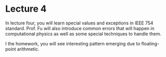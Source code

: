 # Lecture 4

In lecture four, you will learn special values and exceptions in IEEE 754 standard. Prof. Fu will also introduce common errors that will happen in computational  physics as well as some special techniques to handle them.

I the homework, you will see interesting pattern emerging due to floating-point arithmetic. 